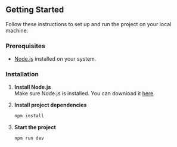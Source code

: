 ## Getting Started

Follow these instructions to set up and run the project on your local machine.

### Prerequisites

- [Node.js](https://nodejs.org/en/download/) installed on your system.

### Installation

1. **Install Node.js**  
   Make sure Node.js is installed. You can download it [here](https://nodejs.org/).

2. **Install project dependencies**

   ```bash
   npm install
   ```

3. **Start the project**

   ```bash
   npm run dev
   ```
